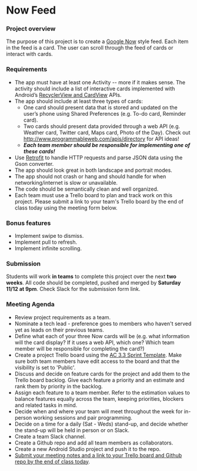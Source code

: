 # Now Feed

### Project overview

The purpose of this project is to create a [Google Now](https://www.google.com/search/about/features/05/) style feed. Each item in the feed is a card. The user can scroll through the feed of cards or interact with cards.

### Requirements
* The app must have at least one Activity -- more if it makes sense. The activity should include a list of interactive cards implemented with Android’s [RecyclerView and CardView](https://developer.android.com/training/material/lists-cards.html) APIs.
* The app should include at least three types of cards: 
    * One card should present data that is stored and updated on the user’s phone using Shared Preferences (e.g. To-do card, Reminder card).
    * Two cards should present data provided through a web API (e.g. Weather card, Twitter card, Maps card, Photo of the Day). Check out http://www.programmableweb.com/apis/directory for API ideas! 
    * ***Each team member should be responsible for implementing one of these cards!***
* Use [Retrofit](https://square.github.io/retrofit/) to handle HTTP requests and parse JSON data using the Gson converter.
* The app should look great in both landscape and portrait modes.
* The app should not crash or hang and should handle for when networking/internet is slow or unavailable.
* The code should be semantically clean and well organized.
* Each team must use a Trello board to plan and track work on this project. Please submit a link to your team's Trello board by the end of class today using the meeting form below.

### Bonus features
* Implement swipe to dismiss.
* Implement pull to refresh.
* Implement infinite scrolling.

### Submission

Students will work **in teams** to complete this project over the next **two weeks**. All code should be completed, pushed and merged by **Saturday 11/12 at 9pm**. Check Slack for the submission form link.


### Meeting Agenda

* Review project requirements as a team.
* Nominate a tech lead - preference goes to members who haven't served yet as leads on their previous teams.
* Define what each of your three Now cards will be (e.g. what information will the card display? If it uses a web API, which one? Which team member will be responsible for completing the card?)
* Create a project Trello board using the [AC 3.3 Sprint Template](https://trello.com/b/pz8oJNK2/ac-3-3-sprint-template). Make sure both team members have edit access to the board and that the visibility is set to 'Public'.
* Discuss and decide on feature cards for the project and add them to the Trello board backlog. Give each feature a priority and an estimate and rank them by priority in the backlog.
* Assign each feature to a team member. Refer to the estimation values to balance features equally across the team, keeping priorities, blockers and related tasks in mind.
* Decide when and where your team will meet throughout the week for in-person working sessions and pair programming.
* Decide on a time for a daily (Sat - Weds) stand-up, and decide whether the stand-up will be held in person or on Slack.
* Create a team Slack channel.
* Create a Github repo and add all team members as collaborators.
* Create a new Android Studio project and push it to the repo.
* [Submit your meeting notes and a link to your Trello board and Github repo by the end of class today](https://goo.gl/forms/xujBMv9OCAqbnF9K2).
